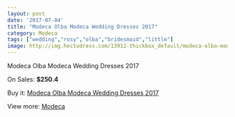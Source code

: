```yaml
---
layout: post
date: '2017-07-04'
title: "Modeca Olba Modeca Wedding Dresses 2017"
category: Modeca
tags: ["wedding","rosy","olba","bridesmaid","little"]
image: http://img.hectodress.com/13912-thickbox_default/modeca-olba-modeca-wedding-dresses-2013.jpg
---
```

Modeca Olba Modeca Wedding Dresses 2017

On Sales: **$250.4**
<a href="https://www.hectodress.com/modeca/6764-modeca-olba-modeca-wedding-dresses-2013.html"><amp-img layout="responsive" width="600" height="600" src="//img.hectodress.com/13912-thickbox_default/modeca-olba-modeca-wedding-dresses-2013.jpg" alt="Modeca Olba Modeca Wedding Dresses 2017 0" /></a>
<a href="https://www.hectodress.com/modeca/6764-modeca-olba-modeca-wedding-dresses-2013.html"><amp-img layout="responsive" width="600" height="600" src="//img.hectodress.com/13913-thickbox_default/modeca-olba-modeca-wedding-dresses-2013.jpg" alt="Modeca Olba Modeca Wedding Dresses 2017 1" /></a>

Buy it: [Modeca Olba Modeca Wedding Dresses 2017](https://www.hectodress.com/modeca/6764-modeca-olba-modeca-wedding-dresses-2013.html "Modeca Olba Modeca Wedding Dresses 2017")

View more: [Modeca](https://www.hectodress.com/117-modeca "Modeca")